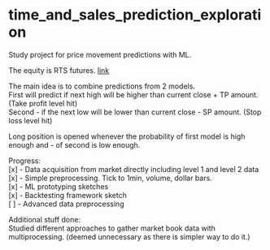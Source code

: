 # time_and_sales_prediction_exploration
Study project for price movement predictions with ML.

The equity is RTS futures. [link](https://www.moex.com/ru/derivatives/equity/indices/#:~:text=24-,%D0%A4%D1%8C%D1%8E%D1%87%D0%B5%D1%80%D1%81%D0%BD%D1%8B%D0%B9%20%D0%BA%D0%BE%D0%BD%D1%82%D1%80%D0%B0%D0%BA%D1%82%20%D0%BD%D0%B0%20%D0%98%D0%BD%D0%B4%D0%B5%D0%BA%D1%81%20%D0%A0%D0%A2%D0%A1,-RTS%2D9.22)

The main idea is to combine predictions from 2 models.  
First will predict if next high will be higher than current close + TP amount. (Take profit level hit)  
Second - if the next low will be lower than current close - SP amount. (Stop loss level hit)

Long position is opened whenever the probability of first model is high enough and - of second is low enough.

Progress:  
[x] - Data acquisition from market directly including level 1 and level 2 data  
[x] - Simple preprocessing. Tick to 1min, volume, dollar bars.  
[x] - ML prototyping sketches  
[x] - Backtesting framework sketch  
[ ] - Advanced data preprocessing

Additional stuff done:  
Studied different approaches to gather market book data with multiprocessing. (deemed unnecessary as there is simpler way to do it.)
